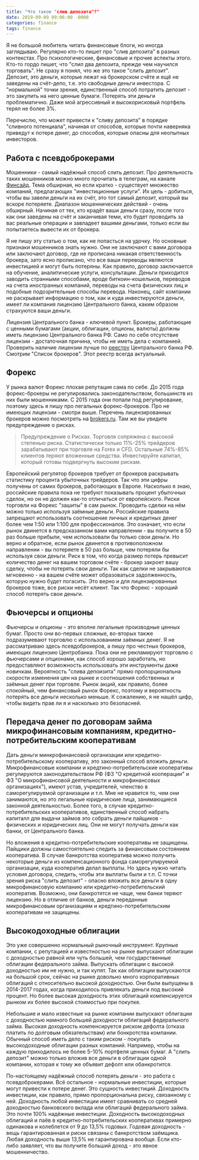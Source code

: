 ```yaml
---
title: "Что такое "слив депозита"?"
date: 2019-09-09 09:06:00 -0000
categories: finance
tags: finance
---
```


Я не большой любитель читать финансовые блоги, но иногда заглядываю. Регулярно кто-то пишет про "слив депозита" в разных контекстах. Про психологические, финансовые и прочие аспекты этого. Кто-то гордо пишет, что "слил два депозита, прежде чем научился торговать". Не сразу я понял, что же это такое "слить депозит". Депозит, это деньги, которые лежат на брокерском счёте и ещё не заведены на счёт-депо, т.е. это свободные деньги инвестора. С "нормальной" точки зрения, единственный способ потратить депозит - это закупить на него ценные бумаги. Потерять эти деньги проблематично. Даже мой агрессивный и высокорисковый портфель терял не более 3%.

Перечислю, что может привести к "сливу депозита" в порядке "сливного потенциала", начиная от способов, которые почти наверняка приведут к потере денег, до способов, которые опасны для неопытных инвесторов.

## Работа с псевдоброкерами

Мошенники - самый надёжный способ слить депозит. Про деятельность таких мошенников можно много прочитать в телеграм, на канале [Финсайд](https://t.me/finside). Тема обширная, но если кратко - существует множество компаний, предлагающих "инвестиционные услуги". Их цель - добиться, чтобы вы завели деньги на их счёт, это тот самый депозит, который вы вскоре потеряете. Диапазон мошеннических действий - очень обширный. Начиная от тех, кто крадёт ваши деньги сразу, после того как они заведены на счёт и заканчивая теми, кто будет проводить за вас реальные операции и завладеет вашими деньгами, только если вы попытаетесь вывести их от брокера.

Я не пишу эту статью о том, как не попасться на удочку. Но основные признаки мошенников знать нужно. Они не заключают с вами договора или заключают договор, где не прописана никакая ответственность брокера, зато ясно прописано, что все ваши переводы являются инвестицией и могут быть потеряны. Как правило, договор заключается на обучение, аналитические услуги, консультации. Деньги приходится заводить странными способами, вроде биткоин-кошельков, переводов на счета иностранных компаний, переводы на счета физических лиц и подобные подозрительные способы перевода. Наконец, сайт компании не раскрывает информацию о том, как и куда инвестируются деньги, имеет ли компания лицензию Центрального банка, каким образом страхуются ваши деньги. 

Лицензия Центрального банка - ключевой пункт. Брокеры, работающие с ценными бумагами (акции, облигации, опционы, валюты) должны иметь лицензию Центрального банка РФ. Само по себе отсутствие лицензии - достаточная причина, чтобы не иметь дела с компанией. Проверить наличие лицензии лучше по [реестру](https://www.cbr.ru/finmarket/registries/) Центрального банка РФ. Смотрим "Список брокеров". Этот реестр всегда актуальный.

## Форекс

У рынка валют Форекс плохая репутация сама по себе. До 2015 года форекс-брокеры не регулировались законодательством, большинств из них были мошенниками. С 2015 года они попали под регулирование, поэтому здесь я пишу про легальных форекс-брокеров. Про не имеющих лицензии - смотри выше. Перечень лицензированных брокеров можно посмотреть на [brokers.ru](https://brokers.ru/foreks-brokery-s-licenziej-cb). Там же вы увидите предупреждение о рисках. 

> Предупреждение о Рисках. Торговля сопряжена с высокой степенью риска. Статистически только 11%-25% трейдеров зарабатывают при торговле на Forex и CFD. Остальные 74%-85% клиентов теряют вложенные средства. Инвестируйте капитал, который готовы подвергнуть высоким рискам.

Европейский регулятор брокеров требует от брокеров раскрывать статистику процента убыточных трейдеров. Так что эти цифры получены от самих брокеров, работающих в Европе. Насколько я знаю, российские правила пока не требуют показывать процент убыточных сделок, но он не должен как-то отличаться от европейского. Риски торговли на Форекс "зашиты" в сам рынок. Проводить сделки на нём можно только используя заёмные деньги. Российские правила запрещают использовать соотношение личных и кредитных денег более чем 1:50 или 1:100 для профессионалов. Это означает, что если рынок двинется в предсказанном вами направлении - вы получите в 50 раз больше прибыли, чем использовали бы только свои деньги. Но верно и обратное, если рынок двинется в противоположном направлении - вы потеряете в 50 раз больше, чем потеряли бы используя свои деньги. Риск в том, что когда размер потерь превысит количество денег на вашем торговом счёте - брокер закроет вашу сделку, чтобы не потерять свои деньги. Так как сделки не закрываются мгновенно - на вашем счёте может образоваться задолженность, которую нужно будет погасить. Это верно и для лицензированных брокеров тоже, все риски несёт клиент. Так что Форекс - хороший способ потерять свои деньги.

## Фьючерсы и опционы

Фьючерсы и опционы - это вполне легальные производные ценных бумаг. Просто они во-первых сложные, во-вторых также подразумевают торговлю с использованием заёмных денег. Я не рассматриваю здесь псевдоброкеров, а пишу про честных брокеров, имеющих лицензию Центробанка. Пока они не рекламируют торговлю с фьючерсами и опционами, как способ хорошо заработать, но предоставляют возможность использовать эти инструменты даже новичкам. Вероятность "слива депоизита" прямо пропорциональна скорости изменения цен на рынке и соотношения собственных и заёмных денег при торговле. Рынок акций, как правило, более спокойный, чем финансовый рынок Форекс, поэтому и вероятность потерять все деньги несколько меньше. К сожалению, я не нашёл цифр, чтобы видеть прав ли я и насколько это безопасней. 

## Передача денег по договорам займа микрофинансовым компаниям, кредитно-потребительским кооперативам

Дать деньги минкрофинансовой организации или кредитно-потребительскому кооперативу, это законный способ вложить деньги. Микрофинансовые компании и кредтино-потребительские кооперативы регулируются законодательством РФ (ФЗ "О кредитной кооперации" и ФЗ "О микрофинансовой деятельности и микрофинансовых организациях"), имеют устав, учредителей, членство в саморегулируемой организации и т.п. Мне не нравится то, чем они занимаются, но это легальные юридические лица, занимающиеся законной деятельностью. Более того, в случае кредитно-потребительских кооперативов, единственный способ набрать капиталл для выдачи займов это собрать деньги пайщиков - физических и юридических лиц. Они не могут получать деньги как банки, от Центрального банка.

Но вложения в кредитно-потребительские кооперативы не защищены. Пайщики должны самостоятельно следить за финансовым состоянием кооператива. В случае банкротства кооператива можно получить некоторые деньги из компенсационного фонда саморегулируемой организации, куда кооператив делал выплаты. Но здесь нужно читать условия договора, следить, чтобы эти выплаты были и т.п. С точки зрения риска "слить депозит" - опасно вложить все деньги в одну микрофинансовую компанию или кредитно-потребительский кооператив. Возможно, они банкротятся не чаще, чем банки теряют лицензию. Но в отличие от банков, деньги переданные микрофинансовым организациям и кредтино-потребительским кооперативам не защищены.

## Высокодоходные облигации

Это уже совершенно нормальный рыночный инструмент. Крупные компании, с репутацией и известностью на рынке выпускают облигации с доходностью равной или чуть большей, чем государственные облигации федерального займа. Выпускать облигации с высокой доходностью им не нужно, и так купят. Так как облигации выпускаются на большой срок, сейчас на рынке довольно много корпоративных облигаций с относительно высокой доходностью. Они были выпущены в 2014-2017 годах, когда приходилось привлекать деньги под высокий процент. Но более высокая доходность этих облигаций компенсируется рынком их более высокой стоимостью при покупке. 

Небольшие и мало известные на рынке компании выпускают облигации с доходностью намного большей доходности облигаций федерального займа. Высокая доходность компенсируется риском дефолта (отказа платить по долговым обязательствам) или бонкротства компании. Обычный способ иметь дело с таким риском - покупать высокодоходные облигации разных компаний. Например, чтобы на каждую приходилось не более 5-10% портфеля ценных бумаг. А "слить депозит" можно только вложив все деньги в облигации одной компании, которая к тому же объявит дефолт или обанкротится.



По-настоящему надёжный способ потерять деньги - это работа с псевдоброкерами. Всё остальное - нормальные инвестиции, которые могут привести к потере денег. Это сущность инвестиций. Доходность инвестиции, как правило, прямо пропорциональна риску, связанному с ней. Доходность любой инвестиции имеет сравнивать со средней доходностью банковского вклада или облигаций федерального займа. Это почти 100% надёжные инвестиции. Доходность высокодоходных облигаций и паёв в кредитно-потребительских кооперативах примерно одинакова и колеблется от 9 до 13,5% годовых. Годовая доходность - вещь гарантированная и риски связаны с банкротством заёмщика. Любая доходность выше 13,5% не гарантирована вообще. Если кто-либо заявляет, что вы получите больший доход - это явное мошенничество.
